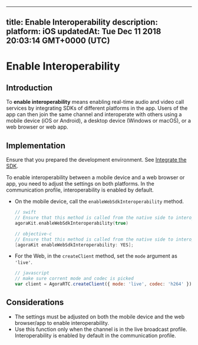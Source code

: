 
---
title: Enable Interoperability 
description: 
platform: iOS
updatedAt: Tue Dec 11 2018 20:03:14 GMT+0000 (UTC)
---
# Enable Interoperability 
## Introduction

To **enable interoperability** means enabling real-time audio and video call services by integrating SDKs of different platforms in the app. Users of the app can then join the same channel and interoperate with others using a mobile device (iOS or Android), a desktop device (Windows or macOS), or a web browser or web app.


## Implementation

Ensure that you prepared the development environment. See [Integrate the SDK](../../en/Interactive%20Broadcast/ios_video.md).

To enable interoperability between a mobile device and a web browser or app, you need to adjust the settings on both platforms. In the communication profile, interoperability is enabled by default.

* On the mobile device, call the  `enableWebSdkInteroperability` method.

	```swift
	// swift
	// Ensure that this method is called from the native side to interoperate with the Web SDK.
	agoraKit.enableWebSdkInteroperability(true)
	```

	```objective-c
	// objective-c
	// Ensure that this method is called from the native side to interoperate with the Web SDK.
	[agoraKit enableWebSdkInteroperability: YES];
	```

*  For the Web, in the `createClient` method, set the `mode` argument as `'live'`.

	```javascript
	// javascript
	// make sure corrent mode and codec is picked
	var client = AgoraRTC.createClient({ mode: 'live', codec: 'h264' });
	```

## Considerations

* The settings must be adjusted on both the mobile device and the web browser/app to enable interoperability.
* Use this function only when the channel is in the live broadcast profile. Interoperability is enabled by default in the communication profile.


